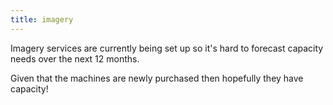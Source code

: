 ```yaml
---
title: imagery
---
```


Imagery services are currently being set up so it's hard to forecast capacity needs over the next 12 months.

Given that the machines are newly purchased then hopefully they have capacity!
